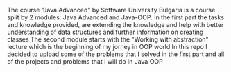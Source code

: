 The course "Java Advanced" by Software University Bulgaria is a course split by 2 modules: Java Advanced and Java-OOP.
In the first part the tasks and knowledge provided, are extending the knowledge and help with better understanding of data structures and further information on creating classes
The second module starts with the "Working with abstraction" lecture which is the beginning of my jorney in OOP world
In this repo I decided to upload some of the problems that I solved in the first part and all of the projects and problems that I will do in Java OOP
